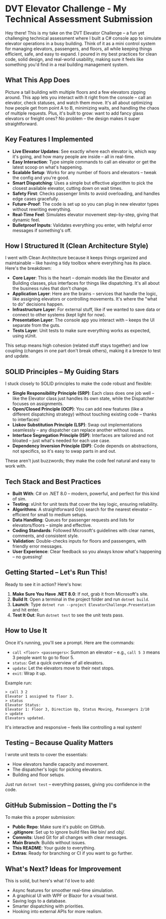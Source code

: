 # DVT Elevator Challenge - My Technical Assessment Submission

Hey there! This is my take on the DVT Elevator Challenge – a fun yet challenging technical assessment where I built a C# console app to simulate elevator operations in a busy building. Think of it as a mini control system for managing elevators, passengers, and floors, all while keeping things efficient, safe, and easy to expand. I poured in my best practices for clean code, solid design, and real-world usability, making sure it feels like something you'd find in a real building management system.

## What This App Does

Picture a tall building with multiple floors and a few elevators zipping around. This app lets you interact with it right from the console – call an elevator, check statuses, and watch them move. It's all about optimizing how people get from point A to B, minimizing waits, and handling the chaos of multiple requests. Plus, it's built to grow: want to add fancy glass elevators or freight ones? No problem – the design makes it super straightforward.

## Key Features I Implemented

- **Live Elevator Updates**: See exactly where each elevator is, which way it's going, and how many people are inside – all in real-time.
- **Easy Interaction**: Type simple commands to call an elevator or get the latest scoop on what's happening.
- **Scalable Setup**: Works for any number of floors and elevators – tweak the config and you're good.
- **Smart Dispatching**: Uses a simple but effective algorithm to pick the closest available elevator, cutting down on wait times.
- **Safety First**: Checks passenger limits to avoid overloading, and handles edge cases gracefully.
- **Future-Proof**: The code is set up so you can plug in new elevator types without rewriting everything.
- **Real-Time Feel**: Simulates elevator movement step-by-step, giving that dynamic feel.
- **Bulletproof Inputs**: Validates everything you enter, with helpful error messages if something's off.

## How I Structured It (Clean Architecture Style)

I went with Clean Architecture because it keeps things organized and maintainable – like having a tidy toolbox where everything has its place. Here's the breakdown:

- **Core Layer**: This is the heart – domain models like the Elevator and Building classes, plus interfaces for things like dispatching. It's all about the business rules that don't change.
- **Application Layer**: Here are the brains – services that handle the logic, like assigning elevators or controlling movements. It's where the "what to do" decisions happen.
- **Infrastructure Layer**: For external stuff, like if we wanted to save data or connect to other systems (kept light for now).
- **Presentation Layer**: The console app you interact with – keeps the UI separate from the guts.
- **Tests Layer**: Unit tests to make sure everything works as expected, using xUnit.

This setup means high cohesion (related stuff stays together) and low coupling (changes in one part don't break others), making it a breeze to test and update.

## SOLID Principles – My Guiding Stars

I stuck closely to SOLID principles to make the code robust and flexible:

- **Single Responsibility Principle (SRP)**: Each class does one job well – like the Elevator class just handles its own state, while the Dispatcher focuses on assignments.
- **Open/Closed Principle (OCP)**: You can add new features (like a different dispatching strategy) without touching existing code – thanks to interfaces!
- **Liskov Substitution Principle (LSP)**: Swap out implementations seamlessly – any dispatcher can replace another without issues.
- **Interface Segregation Principle (ISP)**: Interfaces are tailored and not bloated – just what's needed for each use case.
- **Dependency Inversion Principle (DIP)**: Code depends on abstractions, not specifics, so it's easy to swap parts in and out.

These aren't just buzzwords; they make the code feel natural and easy to work with.

## Tech Stack and Best Practices

- **Built With**: C# on .NET 8.0 – modern, powerful, and perfect for this kind of sim.
- **Testing**: xUnit for unit tests that cover the key logic, ensuring reliability.
- **Algorithms**: A straightforward O(n) search for the nearest elevator – efficient for small to medium setups.
- **Data Handling**: Queues for passenger requests and lists for elevators/floors – simple and effective.
- **Coding Standards**: Followed Microsoft's guidelines with clear names, comments, and consistent style.
- **Validation**: Double-checks inputs for floors and passengers, with friendly error messages.
- **User Experience**: Clear feedback so you always know what's happening – no guessing!

## Getting Started – Let's Run This!

Ready to see it in action? Here's how:

1. **Make Sure You Have .NET 8.0**: If not, grab it from Microsoft's site.
2. **Build It**: Open a terminal in the project folder and run `dotnet build`.
3. **Launch**: Type `dotnet run --project ElevatorChallenge.Presentation` and hit enter.
4. **Test It Out**: Run `dotnet test` to see the unit tests pass.

## How to Use It

Once it's running, you'll see a prompt. Here are the commands:

- `call <floor> <passengers>`: Summon an elevator – e.g., `call 5 3` means 3 people want to go to floor 5.
- `status`: Get a quick overview of all elevators.
- `update`: Let the elevators move to their next stops.
- `exit`: Wrap it up.

Example run:
```
> call 3 2
Elevator 1 assigned to floor 3.
> status
Elevator Status:
Elevator 1: Floor 3, Direction Up, Status Moving, Passengers 2/10
> update
Elevators updated.
```

It's interactive and responsive – feels like controlling a real system!

## Testing – Because Quality Matters

I wrote unit tests to cover the essentials:
- How elevators handle capacity and movement.
- The dispatcher's logic for picking elevators.
- Building and floor setups.

Just run `dotnet test` – everything passes, giving you confidence in the code.

## GitHub Submission – Dotting the I's

To make this a proper submission:
- **Public Repo**: Make sure it's public on GitHub.
- **.gitignore**: Set up to ignore build files like bin/ and obj/.
- **Commits**: Used Git for all changes with clear messages.
- **Main Branch**: Builds without issues.
- **This README**: Your guide to everything.
- **Extras**: Ready for branching or CI if you want to go further.

## What's Next? Ideas for Improvement

This is solid, but here's what I'd love to add:
- Async features for smoother real-time simulation.
- A graphical UI with WPF or Blazor for a visual twist.
- Saving logs to a database.
- Smarter dispatching with priorities.
- Hooking into external APIs for more realism.
